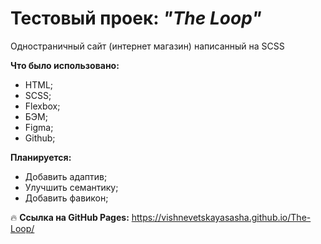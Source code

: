 # Тестовый проек: _"The Loop"_

Одностраничный сайт (интернет магазин) написанный на SCSS

__Что было использовано:__
- HTML;
- SCSS;
- Flexbox;
- БЭМ;
- Figma;
- Github;

__Планируется:__
- Добавить адаптив;
- Улучшить семантику;
- Добавить фавикон;

🔥 __Ссылка на GitHub Pages:__ https://vishnevetskayasasha.github.io/The-Loop/